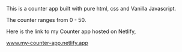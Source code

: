 This is a counter app built with pure html, css and Vanilla Javascript.

The counter ranges from 0 - 50.

Here is the link to my Counter app hosted on Netlify, 

www.my-counter-app.netlify.app
